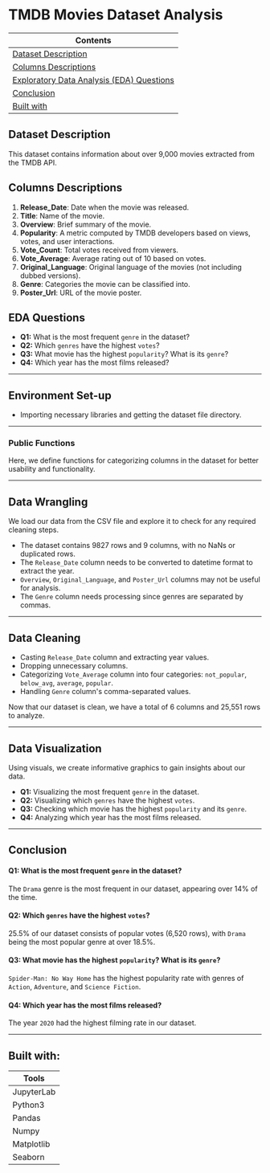 # TMDB Movies Dataset Analysis

| Contents 											 	   	|  
| -------- 											 	   	|  
| [Dataset Description](#Dataset-Description)			   	|  
| [Columns Descriptions](#Columns-Descriptions) 		   		|  
| [Exploratory Data Analysis (EDA) Questions](#EDA-Questions) |  
| [Conclusion](#Conclusion)									|  
| [Built with](#Built-with)							   		|  

## Dataset Description
This dataset contains information about over 9,000 movies extracted from the TMDB API.

## Columns Descriptions
1. **Release_Date**: Date when the movie was released.
2. **Title**: Name of the movie.
3. **Overview**: Brief summary of the movie.
4. **Popularity**: A metric computed by TMDB developers based on views, votes, and user interactions.
5. **Vote_Count**: Total votes received from viewers.
6. **Vote_Average**: Average rating out of 10 based on votes.
7. **Original_Language**: Original language of the movies (not including dubbed versions).
8. **Genre**: Categories the movie can be classified into.
9. **Poster_Url**: URL of the movie poster.

## EDA Questions
- **Q1:** What is the most frequent `genre` in the dataset?
- **Q2:** Which `genres` have the highest `votes`?
- **Q3:** What movie has the highest `popularity`? What is its `genre`?
- **Q4:** Which year has the most films released?

___

## Environment Set-up
- Importing necessary libraries and getting the dataset file directory.

___

### Public Functions
Here, we define functions for categorizing columns in the dataset for better usability and functionality.

___

## Data Wrangling
We load our data from the CSV file and explore it to check for any required cleaning steps.
- The dataset contains 9827 rows and 9 columns, with no NaNs or duplicated rows.
- The `Release_Date` column needs to be converted to datetime format to extract the year.
- `Overview`, `Original_Language`, and `Poster_Url` columns may not be useful for analysis.
- The `Genre` column needs processing since genres are separated by commas.

___

## Data Cleaning
- Casting `Release_Date` column and extracting year values.
- Dropping unnecessary columns.
- Categorizing `Vote_Average` column into four categories: `not_popular`, `below_avg`, `average`, `popular`.
- Handling `Genre` column's comma-separated values.

Now that our dataset is clean, we have a total of 6 columns and 25,551 rows to analyze.

___

## Data Visualization
Using visuals, we create informative graphics to gain insights about our data.
- **Q1:** Visualizing the most frequent `genre` in the dataset.
- **Q2:** Visualizing which `genres` have the highest `votes`.
- **Q3:** Checking which movie has the highest `popularity` and its `genre`.
- **Q4:** Analyzing which year has the most films released.

___

## Conclusion
#### Q1: What is the most frequent `genre` in the dataset?
The `Drama` genre is the most frequent in our dataset, appearing over 14% of the time.

#### Q2: Which `genres` have the highest `votes`?
25.5% of our dataset consists of popular votes (6,520 rows), with `Drama` being the most popular genre at over 18.5%.

#### Q3: What movie has the highest `popularity`? What is its `genre`?
`Spider-Man: No Way Home` has the highest popularity rate with genres of `Action`, `Adventure`, and `Science Fiction`.

#### Q4: Which year has the most films released?
The year `2020` had the highest filming rate in our dataset.

___

## Built with:
| Tools 		|  
| -------- 		|  
| JupyterLab	|  
| Python3	   	|  
| Pandas		|  
| Numpy			|  
| Matplotlib	|  
| Seaborn		|  


